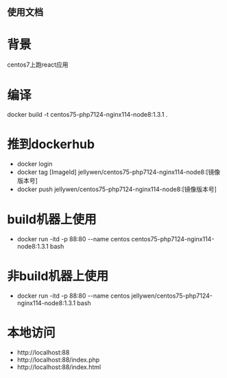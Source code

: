 ## 使用文档

# 背景
centos7上跑react应用

# 编译
docker build -t centos75-php7124-nginx114-node8:1.3.1 .

# 推到dockerhub
- docker login
- docker tag [ImageId] jellywen/centos75-php7124-nginx114-node8:[镜像版本号]
- docker push jellywen/centos75-php7124-nginx114-node8:[镜像版本号]

# build机器上使用
- docker run -itd -p 88:80 --name centos centos75-php7124-nginx114-node8:1.3.1 bash

# 非build机器上使用
- docker run -itd -p 88:80 --name centos jellywen/centos75-php7124-nginx114-node8:1.3.1 bash

# 本地访问
- http://localhost:88
- http://localhost:88/index.php
- http://localhost:88/index.html

